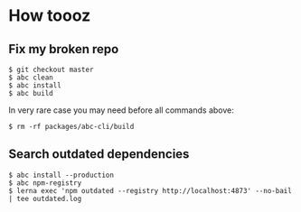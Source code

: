 # How toooz

## Fix my broken repo

    $ git checkout master
    $ abc clean
    $ abc install
    $ abc build


In very rare case you may need before all commands above:           

    $ rm -rf packages/abc-cli/build


## Search outdated dependencies

    $ abc install --production
    $ abc npm-registry
    $ lerna exec 'npm outdated --registry http://localhost:4873' --no-bail | tee outdated.log 
